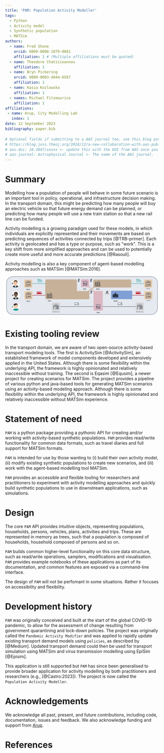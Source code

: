 ```yaml
---
title: 'PAM: Population Activity Modeller'
tags:
  - Python
  - Activity model
  - Synthetic population
  - MATSim
authors:
  - name: Fred Shone
    orcid: 0009-0008-1079-0081
    affiliation: 1 # (Multiple affiliations must be quoted)
  - name: Theodore Chatziioannou
    affiliation: 1
  - name: Bryn Pickering
    orcid: 0000-0003-4044-6587
    affiliation: 1
  - name: Kasia Kozlowska
    affiliation: 1
  - names: Michael Fitzmaurice
    affiliation: 1
affiliations:
 - name: Arup, City Modelling Lab
   index: 1
date: 12 September 2023
bibliography: paper.bib

# Optional fields if submitting to a AAS journal too, see this blog post:
# https://blog.joss.theoj.org/2018/12/a-new-collaboration-with-aas-publishing
# aas-doi: 10.3847/xxxxx <- update this with the DOI from AAS once you know it.
# aas-journal: Astrophysical Journal <- The name of the AAS journal.
---
```


# Summary

Modelling how a population of people will behave in some future scenario is an important tool in policy, operational, and infrastructure decision making.
In the transport domain, this might be predicting how many people will buy an electric vehicle so that future energy demand can be planned, or predicting how many people will use a new train station so that a new rail line can be funded.

Activity modelling is a growing paradigm used for these models, in which individuals are explicitly represented and their movements are based on predicting sequences of activities connected by trips [@TRB-primer].
Each activity is geolocated and has a type or purpose, such as "work".
This is a key shift from more simplified approaches and can be used to potentially create more useful and more accurate predictions [@Rasouli].

Activity modelling is also a key component of agent-based modelling approaches such as MATSim [@MATSim:2016].

![Example activity sequences.\label{fig:Example activity sequences}](../example-activity-plans.png)

# Existing tooling review

In the transport domain, we are aware of two open-source activity-based transport modeling tools. The first is ActivitySim [@ActivitySim], an established framework of model components developed and extensively applied in the United States. Although there is some flexibility within the underlying API, the framework is highly opinionated and relatively inaccessible without training. The second is Eqasim [@Equsim], a newer project for creating scenarios for MATSim. The project provides a pipeline of various python and java-based tools for generating MATSim scenarios using an activity-based modeling approach. Although there is some flexibility within the underlying API, the framework is highly opinionated and relatively inaccessible without MATSim experience. 

# Statement of need

`PAM` is a python package providing a pythonic API for creating and/or working with activity-based synthetic populations. `PAM` provides read/write functionality for common data formats, such as travel diaries and full support for MATSim formats.

`PAM` is intended for use by those wanting to (i) build their own activity model, (ii) modify existing synthetic populations to create new scenarios, and (iii) work with the agent-based modelling tool MATSim.

`PAM` provides an accessible and flexible tooling for researchers and practitioners to experiment with activity modelling approaches and quickly build synthetic populations to use in downstream applications, such as simulations.

# Design

The core `PAM` API provides intuitive objects, representing populations, households, persons, vehicles, plans, activities and trips. These are represented in memory as trees, such that a population is composed of households, household composed of persons and so on.

`PAM` builds common higher-level functionality on this core data structure, such as read/write operations, samplers, modifications and visualisation. `PAM` provides example notebooks of these applications as part of its documentation, and common features are exposed via a command-line interface.

The design of `PAM` will not be perfomant in some situations. Rather it focuses on accessibility and flexibility.

# Development history

`PAM` was originally conceived and built at the start of the global COVID-19 pandemic, to allow for the assessment of change resulting from government quarantining and lock-down policies.
The project was originally called the `Pandemic Activity Modifier` and was applied to rapidly update existing transport demand models using `policies`, as described by [@Medium].
Updated transport demand could then be used for transport simulation using MATSim and virus transmission modelling using EpiSim [@Episim].

This application is still supported but `PAM` has since been generalised to provide broader application for activity modelling by both practitioners and researchers (e.g., [@Castro:2023]).
The project is now called the `Population Activity Modeller`.

# Acknowledgements

We acknowledge all past, present, and future contributions, including code, documentation, issues and feedback.
We also acknowledge funding and support from [Arup](https://www.arup.com/).

# References